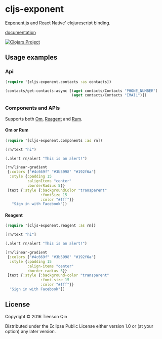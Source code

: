 # cljs-exponent

[Exponent.js](https://getexponent.com/) and React Native' clojurescript binding.

[documentation](https://tiensonqin.github.io/cljs-exponent)

[![Clojars Project](https://img.shields.io/clojars/v/cljs-exponent.svg)](https://clojars.org/cljs-exponent)

## Usage examples

### Api

``` clojure
(require '[cljs-exponent.contacts :as contacts])

(contacts/get-contacts-async [(aget contacts/Contacts "PHONE_NUMBER")
                              (aget contacts/Contacts "EMAIL")])
```

### Components and APIs
Supports both [Om](https://github.com/omcljs/om), [Reagent](https://github.com/reagent-project/reagent) and [Rum](https://github.com/tonsky/rum).

#### Om or Rum

``` clojure
(require '[cljs-exponent.components :as rn])

(rn/text "hi")

(.alert rn/alert "This is an alert!")

(rn/linear-gradient
 {:colors ["#4c669f" "#3b5998" "#192f6a"]
  :style {:padding 15
          :alignItems "center"
          :borderRadius 5}}
 (text {:style {:backgroundColor "transparent"
                :fontSize 15
                :color "#fff"}}
   "Sign in with Facebook"))
```

#### Reagent

``` clojure
(require '[cljs-exponent.reagent :as rn])

[rn/text "hi"]

(.alert rn/alert "This is an alert!")

[rn/linear-gradient
 {:colors ["#4c669f" "#3b5998" "#192f6a"]
  :style {:padding 15
          :align-items "center"
          :border-radius 5}}
 [text {:style {:background-color "transparent"
                :font-size 15
                :color "#fff"}}
  "Sign in with Facebook"]]
```

## License

Copyright © 2016 Tienson Qin

Distributed under the Eclipse Public License either version 1.0 or (at
your option) any later version.
